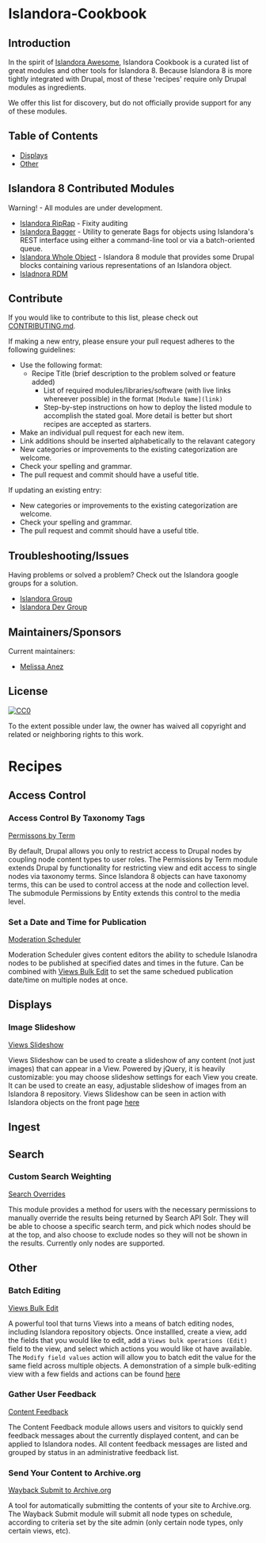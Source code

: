 # Islandora-Cookbook

## Introduction

In the spirit of [Islandora Awesome](https://github.com/Islandora-Labs/islandora_awesome), Islandora Cookbook is a curated list of great modules and other tools for Islandora 8. Because Islandora 8 is more tightly integrated with Drupal, most of these 'recipes' require only Drupal modules as ingredients.

We offer this list for discovery, but do not officially provide support for any of these modules. 

## Table of Contents

  * [Displays](#displays)
  * [Other](#other)

## Islandora 8 Contributed Modules

Warning! - All modules are under development.

* [Islandora RipRap](https://github.com/mjordan/islandora_riprap) - Fixity auditing 
* [Islandora Bagger](https://github.com/mjordan/islandora_bagger) - Utility to generate Bags for objects using Islandora's REST interface using either a command-line tool or via a batch-oriented queue. 
* [Islandora Whole Object](https://github.com/mjordan/islandora_whole_object) - Islandora 8 module that provides some Drupal blocks containing various representations of an Islandora object.
* [Isladnora RDM](https://github.com/roblib/islandora_rdm)


## Contribute

If you would like to contribute to this list, please check out [CONTRIBUTING.md](CONTRIBUTING.md).

If making a new entry, please ensure your pull request adheres to the following guidelines:

* Use the following format:
   * Recipe Title (brief description to the problem solved or feature added) 
     * List of required modules/libraries/software (with live links whereever possible) in the format `[Module Name](link)` 
     * Step-by-step instructions on how to deploy the listed module to accomplish the stated goal. More detail is better but short recipes are accepted as starters.
* Make an individual pull request for each new item.
* Link additions should be inserted alphabetically to the relavant category
* New categories or improvements to the existing categorization are welcome.
* Check your spelling and grammar.
* The pull request and commit should have a useful title.

If updating an existing entry:

* New categories or improvements to the existing categorization are welcome.
* Check your spelling and grammar.
* The pull request and commit should have a useful title.


## Troubleshooting/Issues

Having problems or solved a problem? Check out the Islandora google groups for a solution.

* [Islandora Group](https://groups.google.com/forum/?hl=en&fromgroups#!forum/islandora)
* [Islandora Dev Group](https://groups.google.com/forum/?hl=en&fromgroups#!forum/islandora-dev)

## Maintainers/Sponsors

Current maintainers:

* [Melissa Anez](https://github.com/manez)

## License

[![CC0](http://mirrors.creativecommons.org/presskit/buttons/88x31/svg/cc-zero.svg)](https://creativecommons.org/publicdomain/zero/1.0/)

To the extent possible under law, the owner has waived all copyright and related or neighboring rights to this work.

# Recipes

## Access Control

### Access Control By Taxonomy Tags

[Permissons by Term](https://www.drupal.org/project/permissions_by_term)

By default, Drupal allows you only to restrict access to Drupal nodes by coupling node content types to user roles. The Permissions by Term module extends Drupal by functionality for restricting view and edit access to single nodes via taxonomy terms. Since Islandora 8 objects can have taxonomy terms, this can be used to control access at the node and collection level. The submodule Permissions by Entity extends this control to the media level.

### Set a Date and Time for Publication

[Moderation Scheduler](https://www.drupal.org/project/moderation_scheduler)

Moderation Scheduler gives content editors the ability to schedule Islanodra nodes to be published at specified dates and times in the future. Can be combined with [Views Bulk Edit](https://www.drupal.org/project/views_bulk_edit) to set the same schedued publication date/time on multiple nodes at once.

## Displays

### Image Slideshow

[Views Slideshow](https://www.drupal.org/project/views_slideshow)

Views Slideshow can be used to create a slideshow of any content (not just images) that can appear in a View. Powered by jQuery, it is heavily customizable: you may choose slideshow settings for each View you create. It can be used to create an easy, adjustable slideshow of images from an Islandora 8 repository. Views Slideshow can be seen in action with Islandora objects on the front page [here](http://future.islandora.ca/)

## Ingest

## Search

### Custom Search Weighting

[Search Overrides](https://www.drupal.org/project/search_overrides)

This module provides a method for users with the necessary permissions to manually override the results being returned by Search API Solr. They will be able to choose a specific search term, and pick which nodes should be at the top, and also choose to exclude nodes so they will not be shown in the results. Currently only nodes are supported.

## Other

### Batch Editing

[Views Bulk Edit](https://www.drupal.org/project/views_bulk_edit)

A powerful tool that turns Views into a means of batch editing nodes, including Islandora repository objects. Once installled, create a view, add the fields that you would like to edit, add a `Views bulk operations (Edit)` field to the view, and select which actions you would like ot have available. The `Modify field values` action will allow you to batch edit the value for the same field across multiple objects. A demonstration of a simple bulk-editing view with a few fields and actions can be found [here](http://future.islandora.ca/islandora-batch-edit)

### Gather User Feedback

[Content Feedback](https://www.drupal.org/project/content_feedback)

The Content Feedback module allows users and visitors to quickly send feedback messages about the currently displayed content, and can be applied to Islandora nodes. All content feedback messages are listed and grouped by status in an administrative feedback list.

### Send Your Content to Archive.org

[Wayback Submit to Archive.org](https://www.drupal.org/project/wayback_submit_archive)

A tool for automatically submitting the contents of your site to Archive.org. The Wayback Submit module will submit all node types on schedule, according to criteria set by the site admin (only certain node types, only certain views, etc).
